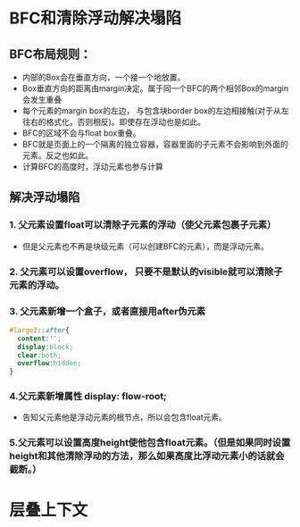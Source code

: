 # BFC和清除浮动解决塌陷
## BFC布局规则：
  * 内部的Box会在垂直方向，一个接一个地放置。
  * Box垂直方向的距离由margin决定。属于同一个BFC的两个相邻Box的margin会发生重叠 
  * 每个元素的margin box的左边， 与包含块border box的左边相接触(对于从左往右的格式化，否则相反)。即使存在浮动也是如此。
  * BFC的区域不会与float box重叠。
  * BFC就是页面上的一个隔离的独立容器，容器里面的子元素不会影响到外面的元素。反之也如此。
  * 计算BFC的高度时，浮动元素也参与计算
## 解决浮动塌陷
### 1. 父元素设置float可以清除子元素的浮动（使父元素包裹子元素）
- 但是父元素也不再是块级元素（可以创建BFC的元素），而是浮动元素。
### 2. 父元素可以设置overflow， 只要不是默认的visible就可以清除子元素的浮动。
### 3. 父元素新增一个盒子，或者直接用after伪元素

``` css
#large2::after{
  content:'';
  display:block;
  clear:both;
  overflow:hidden;
}
```

### 4.父元素新增属性 display: flow-root;
- 告知父元素他是浮动元素的根节点，所以会包含float元素。

### 5.父元素可以设置高度height使他包含float元素。（但是如果同时设置height和其他清除浮动的方法，那么如果高度比浮动元素小的话就会截断。）

# 层叠上下文


